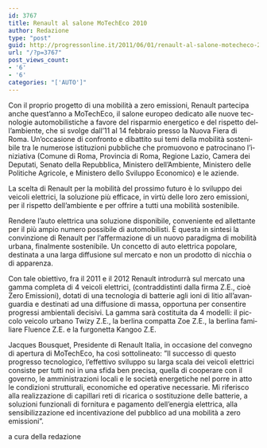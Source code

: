 ```yaml
---
id: 3767
title: Renault al salone MoTechEco 2010
author: Redazione
type: "post"
guid: http://progressonline.it/2011/06/01/renault-al-salone-motecheco-2010/
url: "/?p=3767"
post_views_count:
- '6'
- '6'
categories: "['AUTO']"
---
```


<span lang="it-IT">Con il proprio progetto di una mobilità a zero emissioni, Renault partecipa anche quest’anno a MoTechEco, il salone europeo dedicato alle nuove tecnologie automobilistiche a favore del risparmio energetico e del rispetto dell’ambiente, che si svolge dall’11 al 14 febbraio presso la Nuova Fiera di Roma. Un’occasione di confronto e dibattito sui temi della mobilità sostenibile tra le numerose istituzioni pubbliche che promuovono e patrocinano l’iniziativa (Comune di Roma, Provincia di Roma, Regione Lazio, Camera dei Deputati, Senato della Repubblica, Ministero dell’Ambiente, Ministero delle Politiche Agricole, e Ministero dello Sviluppo Economico) e le aziende. </span>

La scelta di Renault per la mobilità del prossimo futuro è lo sviluppo dei veicoli elettrici, la soluzione più efficace, in virtù delle loro zero emissioni, per il rispetto dell’ambiente e per offrire a tutti una mobilità sostenibile.

Rendere l’auto elettrica una soluzione disponibile, conveniente ed allettante per il più ampio numero possibile di automobilisti. È questa in sintesi la convinzione di Renault per l’affermazione di un nuovo paradigma di mobilità urbana, finalmente sostenibile. Un concetto di auto elettrica popolare, destinata a una larga diffusione sul mercato e non un prodotto di nicchia o di apparenza.

<span lang="it-IT">Con tale obiettivo, fra il 2011 e il 2012 Renault introdurrà sul mercato una gamma completa di 4 veicoli elettrici, (contraddistinti dalla firma Z.E., cioè Zero Emissioni), dotati di una tecnologia di batterie agli ioni di litio all’avanguardia e destinati ad una diffusione di massa, opportuna per consentire progressi ambientali decisivi. La gamma sarà costituita da 4 modelli: il piccolo veicolo urbano Twizy Z.E., la berlina compatta Zoe Z.E., la berlina familiare Fluence Z.E. e la furgonetta Kangoo Z.E.</span>

Jacques Bousquet, Presidente di Renault Italia, in occasione del convegno di apertura di MoTechEco, ha così sottolineato: ”Il successo di questo progresso tecnologico, l’effettivo sviluppo su larga scala dei veicoli elettrici consiste per tutti noi in una sfida ben precisa, quella di cooperare con il governo, le amministrazioni locali e le società energetiche nel porre in atto le condizioni strutturali, economiche ed operative necessarie. Mi riferisco alla realizzazione di capillari reti di ricarica o sostituzione delle batterie, a soluzioni funzionali di fornitura e pagamento dell’energia elettrica, alla sensibilizzazione ed incentivazione del pubblico ad una mobilità a zero emissioni”.

a cura della redazione